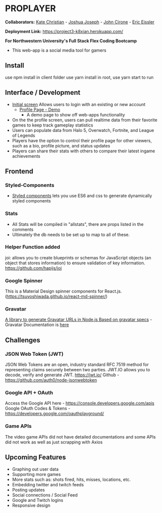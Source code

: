 # PROPLAYER

**Collaborators:** 
[Kate Christian](https://github.com/k8xian) - 
[Joshua Joseph](https://github.com/Chaelor) -
[John Cirone](https://github.com/Ciwonie) - 
[Eric Eissler](https://github.com/eeissler83) 

**Deployment Link:** https://project3-k8xian.herokuapp.com/

**For Northwestern University's Full Stack Flex Coding Bootcamp**

* This web-app is a social media tool for gamers

## Install

use npm install in client folder
use yarn install in root, use yarn start to run


## Interface / Development
* [Initial screen](https://project3-k8xian.herokuapp.com/) Allows users to login with an existing or new account
    * [Profile Page - Demo](https://project3-k8xian.herokuapp.com/profile/Chaelor)
        * A demo page to show off web-apps functionality
* On the the profile screen, users can pull realtime data from their favorite games to keep track gameplay statistics 
* Users can populate data from Halo 5, Overwatch, Fortnite, and League of Legends
* Players have the option to control their profile page for other viewers, such as a bio, profile picture, and status updates
* Players can share their stats with others to compare their latest ingame achievements

## Frontend

### Styled-Components
* [Styled components](https://www.styled-components.com/) lets you use ES6 and css to generate dynamically styled components

### Stats
* All Stats will be compiled in "allstats", there are props listed in the comments
* Ultimately the db needs to be set up to map to all of these. 

### Helper Function added
joi: allows you to create blueprints or schemas for JavaScript objects (an object that stores information) to ensure validation of key information. https://github.com/hapijs/joi

### Google Spinner
This is a Material Design spinner components for React.js. (https://tsuyoshiwada.github.io/react-md-spinner/)

### Gravatar
[A library to generate Gravatar URLs in Node.js Based on gravatar specs](https://www.npmjs.com/package/gravatar) - Gravatar Documentation is [here](https://en.gravatar.com/)

## Challenges

### JSON Web Token (JWT)
JSON Web Tokens are an open, industry standard RFC 7519 method for representing claims securely between two parties.
JWT.IO allows you to decode, verify and generate JWT. https://jwt.io/
Github - https://github.com/auth0/node-jsonwebtoken

### Google API + OAuth
Access the Google API here - https://console.developers.google.com/apis
Google OAuth Codes & Tokens - https://developers.google.com/oauthplayground/

### Game APIs
The video game APIs did not have detailed documentations and some APIs did not work as well as just scrapping with Axios

## Upcoming Features
* Graphing out user data
* Supporting more games
* More stats such as: shots fired, hits, misses, locations, etc.
* Embedding twitter and twitch feeds
* Posting updates
* Social connections / Social Feed
* Google and Twitch logins 
* Responsive design



